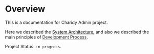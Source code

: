 # Overview

This is a documentation for Charidy Admin project.

Here we described the [System Architecture](/system-architecture.md), and also we described the main principles of [Development Process](/development-process.md).



Project Status: `in progress`.

